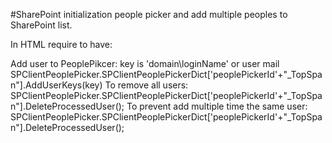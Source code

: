#SharePoint initialization people picker and add multiple peoples to SharePoint list.

In HTML require to have:
	<script type="text/javascript" src="/_layouts/15/sp.runtime.js"></script>
	<script type="text/javascript" src="/_layouts/15/sp.js"></script> 
	<script type="text/javascript" src="/_layouts/15/clienttemplates.js"></script>
	<script type="text/javascript" src="/_layouts/15/clientforms.js"></script> 
	<script type="text/javascript" src="/_layouts/15/clientpeoplepicker.js"></script>
	<script type="text/javascript" src="/_layouts/15/autofill.js"></script> 

Add user to PeoplePikcer:
  key is 'domain\\loginName' or user mail
  SPClientPeoplePicker.SPClientPeoplePickerDict['peoplePickerId'+"_TopSpan"].AddUserKeys(key) 
To remove all users:
  SPClientPeoplePicker.SPClientPeoplePickerDict['peoplePickerId'+"_TopSpan"].DeleteProcessedUser();
To prevent add multiple time the same user:
 SPClientPeoplePicker.SPClientPeoplePickerDict['peoplePickerId'+"_TopSpan"].DeleteProcessedUser();
